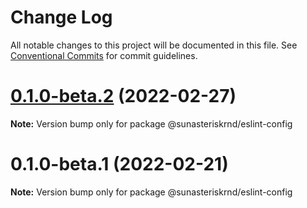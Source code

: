 # Change Log

All notable changes to this project will be documented in this file.
See [Conventional Commits](https://conventionalcommits.org) for commit guidelines.

# [0.1.0-beta.2](https://github.com/sun-asterisk-research/eslint-config/compare/@sunasteriskrnd/eslint-config@0.1.0-beta.1...@sunasteriskrnd/eslint-config@0.1.0-beta.2) (2022-02-27)

**Note:** Version bump only for package @sunasteriskrnd/eslint-config





# 0.1.0-beta.1 (2022-02-21)

**Note:** Version bump only for package @sunasteriskrnd/eslint-config
